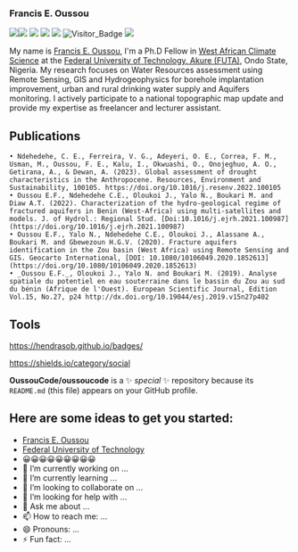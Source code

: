 ### Francis E. Oussou
[![](https://img.shields.io/badge/FUTA-University-yellowgreen)](https://www.futa.edu.ng)[![](https://img.shields.io/github/followers/giswr?style=social)](https://github.com/giswr/) [![](https://img.shields.io/badge/-Google%20Scholar-4285F4?logo=google-scholar&logoColor=white&style=for-the-badge)](https://scholar.google.com/citations?view_op=list_works&hl=en&user=AGbU_BsAAAAJ)
 [![](https://img.shields.io/twitter/follow/FrancisOussou?style=social)](https://twitter.com/intent/follow?screen_name=FrancisOussou) 
 [![](https://img.shields.io/badge/LinkedIn-0077B5?style=for-the-badge&logo=linkedin&logoColor=white)](linkedin.com/in/francis-e-oussou-374672b1)
   ![Visitor_Badge](https://visitor-badge.laobi.icu/badge?page_id=giswr.profile) [![](https://img.shields.io/badge/-buy_me_a%C2%A0coffee-gray?logo=buy-me-a-coffee)](https://www.buymeacoffee.com/giswr)

My name is [Francis E. Oussou](giswr.github.io/), I'm a Ph.D Fellow in [West African Climate Science](https://wascal.futa.edu.ng/) at the [Federal University of Technology, Akure (FUTA)](https://futa.edu.ng/), Ondo State, Nigeria. My research focuses on Water Resources assessment using Remote Sensing, GIS and Hydrogeophysics for borehole implantation improvement, urban and rural drinking water supply and Aquifers monitoring. I actively participate to a national topographic map update and provide my expertise as freelancer and lecturer assistant. 




##  Publications
    • Ndehedehe, C. E., Ferreira, V. G., Adeyeri, O. E., Correa, F. M., Usman, M., Oussou, F. E., Kalu, I., Okwuashi, O., Onojeghuo, A. O., Getirana, A., & Dewan, A. (2023). Global assessment of drought characteristics in the Anthropocene. Resources, Environment and Sustainability, 100105. https://doi.org/10.1016/j.resenv.2022.100105
    • Oussou E.F., Ndehedehe C.E., Oloukoi J., Yalo N., Boukari M. and Diaw A.T. (2022). Characterization of the hydro-geological regime of fractured aquifers in Benin (West-Africa) using multi-satellites and models. J. of Hydrol.: Regional Stud. [Doi:10.1016/j.ejrh.2021.100987](https://doi.org/10.1016/j.ejrh.2021.100987)
    • Oussou E.F., Yalo N., Ndehedehe C.E., Oloukoi J., Alassane A., Boukari M. and Gbewezoun H.G.V. (2020). Fracture aquifers identification in the Zou basin (West Africa) using Remote Sensing and GIS. Geocarto International, [DOI: 10.1080/10106049.2020.1852613](https://doi.org/10.1080/10106049.2020.1852613)
    • _Oussou E.F._, Oloukoi J., Yalo N. and Boukari M. (2019). Analyse spatiale du potentiel en eau souterraine dans le bassin du Zou au sud du bénin (Afrique de l'Ouest). European Scientific Journal, Edition Vol.15, No.27, p24 http://dx.doi.org/10.19044/esj.2019.v15n27p402

    
## Tools



https://hendrasob.github.io/badges/

https://shields.io/category/social

**OussouCode/oussoucode** is a ✨ _special_ ✨ repository because its `README.md` (this file) appears on your GitHub profile.

## Here are some ideas to get you started:
- [Francis E. Oussou](giswr.github.io/)
- [Federal University of Technology](https://futa.edu.ng/)
- 😀😀😀😀😀😀😀😀😀
- 🔭 I’m currently working on ...
- 🌱 I’m currently learning ...
- 👯 I’m looking to collaborate on ...
- 🤔 I’m looking for help with ...
- 💬 Ask me about ...
- 📫 How to reach me: ...
- 😄 Pronouns: ...
- ⚡ Fun fact: ...

